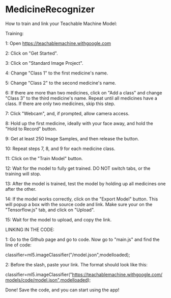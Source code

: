 # MedicineRecognizer

How to train and link your Teachable Machine Model:

Training:

1: Open https://teachablemachine.withgoogle.com

2: Click on "Get Started".

3: Click on "Standard Image Project".

4: Change "Class 1" to the first medicine's name.

5: Change "Class 2" to the second medicine's name.

6: If there are more than two medicines, click on "Add a class" and change "Class 3" to the third medicine's name. Repeat until all medicines have a class. If there are only two medicines, skip this step.

7: Click "Webcam", and, if prompted, allow camera access.

8: Hold up the first medicine, ideally with your face away, and hold the "Hold to Record" button.

9: Get at least 250 Image Samples, and then release the button.

10: Repeat steps 7, 8, and 9 for each medicine class.

11: Click on the "Train Model" button.

12: Wait for the model to fully get trained. DO NOT switch tabs, or the training will stop.

13: After the model is trained, test the model by holding up all medicines one after the other.

14: If the model works correctly, click on the "Export Model" button. This will popup a box with the source code and link. Make sure your on the "Tensorflow.js" tab, and click on "Upload".

15: Wait for the model to upload, and copy the link.

LINKING IN THE CODE:

1: Go to the Github page and go to code. Now go to "main.js" and find the line of code: 

classifier=ml5.imageClassifier("/model.json",modelloaded);

2: Before the slash, paste your link. The format should look like this:

classifier=ml5.imageClassifier("https://teachablemachine.withgoogle.com/models/code/model.json",modelloaded);

Done! Save the code, and you can start using the app!


